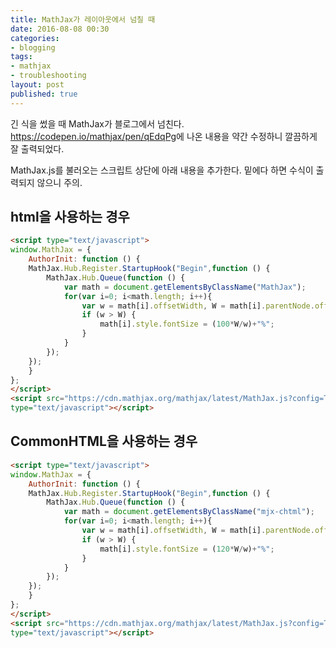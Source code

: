 ```yaml
---
title: MathJax가 레이아웃에서 넘칠 때
date: 2016-08-08 00:30
categories:
- blogging
tags:
- mathjax
- troubleshooting
layout: post
published: true
---
```


긴 식을 썼을 때 MathJax가 블로그에서 넘친다. <https://codepen.io/mathjax/pen/qEdqPg>에 나온 내용을 약간 수정하니 깔끔하게 잘 출력되었다.

MathJax.js를 불러오는 스크립트 상단에 아래 내용을 추가한다. 밑에다 하면 수식이 출력되지 않으니 주의.

## html을 사용하는 경우

```html
<script type="text/javascript">
window.MathJax = {
    AuthorInit: function () {
    MathJax.Hub.Register.StartupHook("Begin",function () {
        MathJax.Hub.Queue(function () {
            var math = document.getElementsByClassName("MathJax");
            for(var i=0; i<math.length; i++){
                var w = math[i].offsetWidth, W = math[i].parentNode.offsetWidth-0;
                if (w > W) {
                    math[i].style.fontSize = (100*W/w)+"%";
                }
            }
        });
    });
    }
};
</script>
<script src="https://cdn.mathjax.org/mathjax/latest/MathJax.js?config=TeX-AMS_HTML"
type="text/javascript"></script>
```

## CommonHTML을 사용하는 경우

```html
<script type="text/javascript">
window.MathJax = {
    AuthorInit: function () {
    MathJax.Hub.Register.StartupHook("Begin",function () {
        MathJax.Hub.Queue(function () {
            var math = document.getElementsByClassName("mjx-chtml");
            for(var i=0; i<math.length; i++){
                var w = math[i].offsetWidth, W = math[i].parentNode.offsetWidth-0;
                if (w > W) {
                    math[i].style.fontSize = (120*W/w)+"%";
                }
            }
        });
    });
    }
};
</script>
<script src="https://cdn.mathjax.org/mathjax/latest/MathJax.js?config=TeX-AMS_CHTML"
type="text/javascript"></script>
``` 